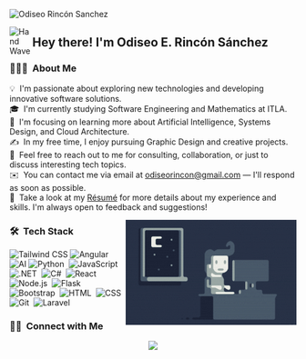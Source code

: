 ![Odiseo Rincón Sanchez](https://media.licdn.com/dms/image/v2/D4E16AQEjxc5y7FLHCA/profile-displaybackgroundimage-shrink_350_1400/profile-displaybackgroundimage-shrink_350_1400/0/1722005803931?e=1733356800&v=beta&t=z_j40jP-Eka9mjSfEMpbTd2EhSjSc8ZMIMHorzvpl8w)

<img alt="Hand Wave" src="./assets/Hand%20Wave.gif" width="40" align="left"/><h2>Hey there! I'm Odiseo E. Rincón Sánchez</h2>

### 👨🏻‍💻 &nbsp;About Me

💡 &nbsp;I'm passionate about exploring new technologies and developing innovative software solutions.\
🎓 &nbsp;I'm currently studying Software Engineering and Mathematics at ITLA.\
🌱 &nbsp;I'm focusing on learning more about Artificial Intelligence, Systems Design, and Cloud Architecture.\
✍️ &nbsp;In my free time, I enjoy pursuing Graphic Design and creative projects.\
💬 &nbsp;Feel free to reach out to me for consulting, collaboration, or just to discuss interesting tech topics.\
✉️ &nbsp;You can contact me via email at odiseorincon@gmail.com — I'll respond as soon as possible.\
📄 &nbsp;Take a look at my [Résumé](https://www.odiseo-rincon.com/resume.html) for more details about my experience and skills. I'm always open to feedback and suggestions!

<img alt="Night Coding" src="https://raw.githubusercontent.com/AVS1508/AVS1508/master/assets/Night-Coding.gif" align="right"/>

### 🛠 &nbsp;Tech Stack

![Tailwind CSS](https://img.shields.io/badge/-Tailwind%20CSS-05122A?style=flat&logo=tailwind-css)
![Angular](https://img.shields.io/badge/-Angular-DD0031?style=flat&logo=angular&logoColor=white)
![AI](https://img.shields.io/badge/-AI-05122A?style=flat&logo=ai)
![Python](https://img.shields.io/badge/-Python-05122A?style=flat&logo=python)&nbsp;
![JavaScript](https://img.shields.io/badge/-JavaScript-05122A?style=flat&logo=javascript)&nbsp;
![.NET](https://img.shields.io/badge/.NET-512BD4?style=flat&logo=dotnet&logoColor=white)&nbsp;
![C#](https://img.shields.io/badge/C%23-239120?style=flat&logo=c-sharp&logoColor=white)&nbsp;
![React](https://img.shields.io/badge/-React-05122A?style=flat&logo=react)&nbsp;
![Node.js](https://img.shields.io/badge/-Node.js-05122A?style=flat&logo=node.js)&nbsp;
![Flask](https://img.shields.io/badge/-Flask-05122A?style=flat&logo=flask)&nbsp;
![Bootstrap](https://img.shields.io/badge/-Bootstrap-05122A?style=flat&logo=bootstrap&logoColor=563D7C)&nbsp;
![HTML](https://img.shields.io/badge/-HTML-05122A?style=flat&logo=HTML5)&nbsp;
![CSS](https://img.shields.io/badge/-CSS-05122A?style=flat&logo=CSS3&logoColor=1572B6)&nbsp;
![Git](https://img.shields.io/badge/-Git-05122A?style=flat&logo=git)&nbsp;
![Laravel](https://img.shields.io/badge/-laravel-05122A?style=flat&logo=laravel)&nbsp;



### 🤝🏻 &nbsp;Connect with Me

<p align="center">
<a href="https://www.linkedin.com/in/odiseo-esmerlin-rincon-sanchez-48053524b/"><img src="https://img.shields.io/badge/-Odiseo%20Rinc%C3%B3n%20S%C3%A1nchez-0077B5?style=flat&logo=Linkedin&logoColor=white"/></a>
</p>
